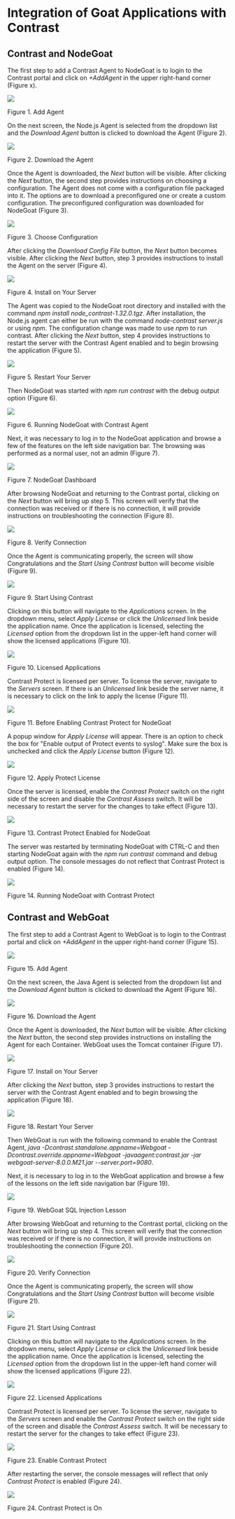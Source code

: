 # Integration of Goat Applications with Contrast

## Contrast and NodeGoat

The first step to add a Contrast Agent to NodeGoat is to login to the
Contrast portal and click on *+AddAgent* in the upper right-hand corner
(Figure x).


![](images/NG_Add_Agent_Figure_1.png)

Figure 1. Add Agent

On the next screen, the Node.js Agent is selected from the dropdown list
and the *Download Agent* button is clicked to download the Agent (Figure
2).

![](images/NG_Download_the_Agent_Figure_2.png)

Figure 2. Download the Agent

Once the Agent is downloaded, the *Next* button will be visible. After
clicking the *Next* button, the second step provides instructions on
choosing a configuration. The Agent does not come with a configuration
file packaged into it. The options are to download a preconfigured one
or create a custom configuration. The preconfigured configuration was
downloaded for NodeGoat (Figure 3).

![](images/NG_Choose_Configuration_Figure_3.png)

Figure 3. Choose Configuration

After clicking the *Download Config File* button, the *Next* button
becomes visible. After clicking the *Next* button, step 3 provides
instructions to install the Agent on the server (Figure 4).

![](images/NG_Install_on_Your_Server_Figure_4.png)

Figure 4. Install on Your Server

The Agent was copied to the NodeGoat root directory and installed with
the command *npm install node\_contrast-1.32.0.tgz*. After installation,
the Node.js agent can either be run with the command *node-contrast
server.js* or using *npm*. The configuration change was made to use
*npm* to run contrast. After clicking the *Next* button, step 4 provides
instructions to restart the server with the Contrast Agent enabled and
to begin browsing the application (Figure 5).

![](images/NG_Restart_Your_Server_Figure_5.png)

Figure 5. Restart Your Server

Then NodeGoat was started with *npm run contrast* with the debug output
option (Figure 6).

![](images/NG_Running_NodeGoat_with_Contrast_Agent_Figure_6.png)

Figure 6. Running NodeGoat with Contrast Agent

Next, it was necessary to log in to the NodeGoat application and browse
a few of the features on the left side navigation bar. The browsing was
performed as a normal user, not an admin (Figure 7).

![](images/NG_NodeGoat_Dashboard_Figure_7.png)

Figure 7. NodeGoat Dashboard

After browsing NodeGoat and returning to the Contrast portal, clicking
on the *Next* button will bring up step 5. This screen will verify that
the connection was received or if there is no connection, it will
provide instructions on troubleshooting the connection (Figure 8).

![](images/NG_Verify_Connection_Figure_8.png)

Figure 8. Verify Connection

Once the Agent is communicating properly, the screen will show
Congratulations and the *Start Using Contrast* button will become
visible (Figure 9).

![](images/NG_Start_Using_Contrast_Figure_9.png)

Figure 9. Start Using Contrast

Clicking on this button will navigate to the *Applications* screen. In
the dropdown menu, select *Apply License* or click the *Unlicensed* link
beside the application name. Once the application is licensed, selecting
the *Licensed* option from the dropdown list in the upper-left hand
corner will show the licensed applications (Figure 10).

![](images/NG_Licensed_Applications_Figure_10.png)

Figure 10. Licensed Applications

Contrast Protect is licensed per server. To license the server, navigate
to the *Servers* screen. If there is an *Unlicensed* link beside the
server name, it is necessary to click on the link to apply the license
(Figure 11).

![](images/NG_Before_Enabling_Contrast_Protect_for_NodeGoat_Figure_11.png)

Figure 11. Before Enabling Contrast Protect for NodeGoat

A popup window for *Apply License* will appear. There is an option to
check the box for "Enable output of Protect events to syslog". Make sure
the box is unchecked and click the *Apply License* button (Figure 12).

![](images/NG_Apply_Protect_License_Figure_12.png)

Figure 12. Apply Protect License

Once the server is licensed, enable the *Contrast Protect* switch on the
right side of the screen and disable the *Contrast Assess* switch. It
will be necessary to restart the server for the changes to take effect
(Figure 13).

![](images/NG_Contrast_Protect_Enabled_for_NodeGoat_Figure_13.png)

Figure 13. Contrast Protect Enabled for NodeGoat

The server was restarted by terminating NodeGoat with CTRL-C and then
starting NodeGoat again with the *npm run contrast* command and debug
output option. The console messages do not reflect that Contrast Protect
is enabled (Figure 14).

![](images/NG_Running_NodeGoat_with_Contrast_Protect_Figure_14.png)

Figure 14. Running NodeGoat with Contrast Protect

## Contrast and WebGoat

The first step to add a Contrast Agent to WebGoat is to login to the
Contrast portal and click on *+AddAgent* in the upper right-hand corner
(Figure 15).

![](images/WG_Add_Agent_Figure_15.png)

Figure 15. Add Agent

On the next screen, the Java Agent is selected from the dropdown list
and the *Download Agent* button is clicked to download the Agent (Figure
16).

![](images/WG_Download_the_Agent_Figure_16.png)

Figure 16. Download the Agent

Once the Agent is downloaded, the *Next* button will be visible. After
clicking the *Next* button, the second step provides instructions on
installing the Agent for each Container. WebGoat uses the Tomcat
container (Figure 17).

![](images/WG_Install_on_Your_Server_Figure_17.png)

Figure 17. Install on Your Server

After clicking the *Next* button, step 3 provides instructions to
restart the server with the Contrast Agent enabled and to begin browsing
the application (Figure 18).

![](images/WG_Restart_Your_Server_Figure_18.png)

Figure 18. Restart Your Server

Then WebGoat is run with the following command to enable the Contrast
Agent, *java -Dcontrast.standalone.appname=Webgoat
-Dcontrast.override.appname=Webgoat -javaagent:contrast.jar -jar
webgoat-server-8.0.0.M21.jar \--server.port=9080*.

Next, it is necessary to log in to the WebGoat application and browse a
few of the lessons on the left side navigation bar (Figure 19).

![](images/WG_WebGoat_SQL_Injection_Lesson_Figure_19.png)

Figure 19. WebGoat SQL Injection Lesson

After browsing WebGoat and returning to the Contrast portal, clicking on
the *Next* button will bring up step 4. This screen will verify that the
connection was received or if there is no connection, it will provide
instructions on troubleshooting the connection (Figure 20).

![](images/WG_Verify_Connection_Figure_20.png)

Figure 20. Verify Connection

Once the Agent is communicating properly, the screen will show
Congratulations and the *Start Using Contrast* button will become
visible (Figure 21).

![](images/WG_Start_Using_Contrast_Figure_21.png)

Figure 21. Start Using Contrast

Clicking on this button will navigate to the *Applications* screen. In
the dropdown menu, select *Apply License* or click the *Unlicensed* link
beside the application name. Once the application is licensed, selecting
the *Licensed* option from the dropdown list in the upper-left hand
corner will show the licensed applications (Figure 22).

![](images/WG_Licensed_Applications_Figure_22.png)

Figure 22. Licensed Applications

Contrast Protect is licensed per server. To license the server, navigate
to the *Servers* screen and enable the *Contrast Protect* switch on the
right side of the screen and disable the *Contrast Assess* switch. It
will be necessary to restart the server for the changes to take effect
(Figure 23).

![](images/WG_Enable_Contrast_Protect_Figure_23.png)

Figure 23. Enable Contrast Protect

After restarting the server, the console messages will reflect that only
*Contrast Protect* is enabled (Figure 24).

![](images/WG_Contrast_Protect_is_On_Figure_24.png)

Figure 24. Contrast Protect is On
